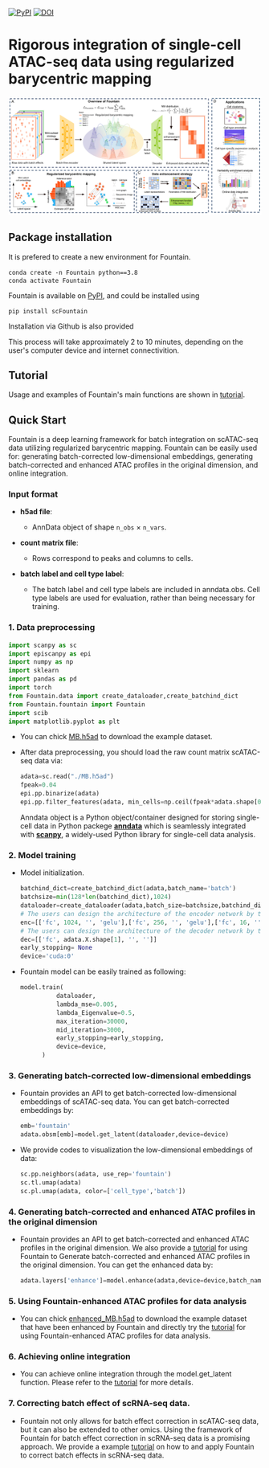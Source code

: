 [![PyPI](https://img.shields.io/pypi/v/scFountain.svg)](https://pypi.org/project/scFountain/) [![DOI](https://zenodo.org/badge/DOI/10.5281/zenodo.14924285.svg)](https://doi.org/10.5281/zenodo.14924285)

# Rigorous integration of single-cell ATAC-seq data using regularized barycentric mapping
![](Fountain.png)

## Package installation

It is prefered to create a new environment for Fountain.

```
conda create -n Fountain python==3.8
conda activate Fountain
```

Fountain is available on [PyPI](https://pypi.org/project/scFountain/), and could be installed using

```
pip install scFountain
```

Installation via Github is also provided



This process will take approximately 2 to 10 minutes, depending on the user's computer device and internet connectivition.

## Tutorial

Usage and examples of Fountain's main functions are shown in [tutorial](https://github.com/BioX-NKU/Fountain/tree/main/Tutorials).



## Quick Start

Fountain is a deep learning framework for batch integration on scATAC-seq data utilizing regularized barycentric mapping. Fountain can be easily used for: generating batch-corrected low-dimensional embeddings, generating batch-corrected and enhanced ATAC profiles in the original dimension, and online integration. 


### Input format
* **h5ad file**:
	* AnnData object of shape `n_obs` × `n_vars`. 
    
* **count matrix file**:  
	* Rows correspond to peaks and columns to cells.

* **batch label and cell type label**:  
	* The batch label and cell type labels are included in anndata.obs. Cell type labels are used for evaluation, rather than being necessary for training.


### 1. Data preprocessing

  ```python
import scanpy as sc
import episcanpy as epi
import numpy as np
import sklearn
import pandas as pd 
import torch
from Fountain.data import create_dataloader,create_batchind_dict
from Fountain.fountain import Fountain
import scib
import matplotlib.pyplot as plt
  ```
*  You can chick  [MB.h5ad](https://drive.google.com/file/d/1qwKP1xzYVs5rEGRJPU_NJga2Gl0qSTv5/view?usp=sharing) to download the example dataset. 



* After data preprocessing, you should load the raw count matrix scATAC-seq data via:
  
  ```python
  adata=sc.read("./MB.h5ad")
  fpeak=0.04
  epi.pp.binarize(adata)
  epi.pp.filter_features(adata, min_cells=np.ceil(fpeak*adata.shape[0]))
  ```
  
  
  Anndata object is a Python object/container designed for storing single-cell data in Python packege [**anndata**](https://anndata.readthedocs.io/en/latest/) which is seamlessly integrated with [**scanpy**](https://scanpy.readthedocs.io/en/stable/), a widely-used Python library for single-cell data analysis.

 
### 2. Model training

* Model initialization.

  
  ```python
  batchind_dict=create_batchind_dict(adata,batch_name='batch')
  batchsize=min(128*len(batchind_dict),1024)
  dataloader=create_dataloader(adata,batch_size=batchsize,batchind_dict=batchind_dict,batch_name='batch',num_worker=4,droplast=False)
  # The users can design the architecture of the encoder network by themselfs as follows:
  enc=[['fc', 1024, '', 'gelu'],['fc', 256, '', 'gelu'],['fc', 16, '', '']]
  # The users can design the architecture of the decoder network by themselfs as follows:
  dec=[['fc', adata.X.shape[1], '', '']]
  early_stopping= None
  device='cuda:0'
  ```



* Fountain model can be easily trained as following:
  
  ```python
  model.train(            
            dataloader,             
            lambda_mse=0.005, 
            lambda_Eigenvalue=0.5,
            max_iteration=30000,
            mid_iteration=3000,
            early_stopping=early_stopping,
            device=device, 
        )
  ```
  
  
### 3. Generating batch-corrected low-dimensional embeddings

* Fountain provides an API to get batch-corrected low-dimensional embeddings of scATAC-seq data. You can get batch-corrected embeddings by:
  
  ```python
  emb='fountain'
  adata.obsm[emb]=model.get_latent(dataloader,device=device)
  ```
* We provide codes to visualization the low-dimensional embeddings of data:

  ```python
  sc.pp.neighbors(adata, use_rep='fountain')
  sc.tl.umap(adata)
  sc.pl.umap(adata, color=['cell_type','batch'])
  ```

### 4. Generating batch-corrected and enhanced ATAC profiles in the original dimension

* Fountain provides an API to get batch-corrected and enhanced ATAC profiles in the original dimension. We also provide a [tutorial](https://github.com/BioX-NKU/Fountain/tree/main/Tutorials/Batch%20correction.ipynb) for using Fountain to Generate batch-corrected and enhanced ATAC profiles in the original dimension. You can get the enhanced data by:
  
  ```python
  adata.layers['enhance']=model.enhance(adata,device=device,batch_name='batch')
  ```

### 5. Using Fountain-enhanced ATAC profiles for data analysis

* You can chick  [enhanced_MB.h5ad](https://drive.google.com/file/d/13nLqv6IC1OzqrgjnRMJ-MvWBFeW6f6Ur/view?usp=drive_link) to download the example dataset that have been enhanced by Fountain and directly try the [tutorial](https://github.com/BioX-NKU/Fountain/tree/main/Tutorials/Data%20analysis.ipynb) for using Fountain-enhanced ATAC profiles for data analysis. 

### 6. Achieving online integration

* You can achieve online integration through the model.get_latent function. Please refer to the [tutorial](https://github.com/BioX-NKU/Fountain/blob/main/Tutorials/Online%20integration.ipynb) for more details.
  
### 7. Correcting batch effect of scRNA-seq data.

* Fountain not only allows for batch effect correction in scATAC-seq data, but it can also be extended to other omics. Using the framework of Fountain for batch effect correction in scRNA-seq data is a promising approach. We provide a example [tutorial](https://github.com/BioX-NKU/Fountain/tree/main/Tutorials/Correct%20batch%20effect%20of%20scRNA-seq%20data.ipynb) on how to and apply Fountain to correct batch effects in scRNA-seq data.
